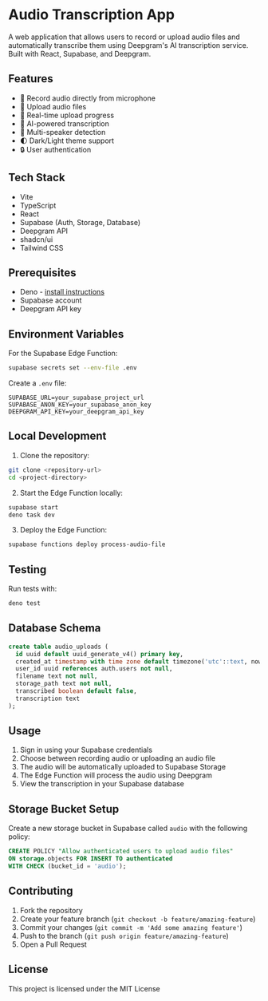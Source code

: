 # Audio Transcription App

A web application that allows users to record or upload audio files and automatically transcribe them using Deepgram's AI transcription service. Built with React, Supabase, and Deepgram.

## Features

- 🎤 Record audio directly from microphone
- 📁 Upload audio files
- 🔄 Real-time upload progress
- 🤖 AI-powered transcription
- 🎯 Multi-speaker detection
- 🌓 Dark/Light theme support
- 🔒 User authentication

## Tech Stack

- Vite
- TypeScript
- React
- Supabase (Auth, Storage, Database)
- Deepgram API
- shadcn/ui
- Tailwind CSS

## Prerequisites

- Deno - [install instructions](https://deno.land/manual/getting_started/installation)
- Supabase account
- Deepgram API key

## Environment Variables

For the Supabase Edge Function:

```bash
supabase secrets set --env-file .env
```

Create a `.env` file:
```env
SUPABASE_URL=your_supabase_project_url
SUPABASE_ANON_KEY=your_supabase_anon_key
DEEPGRAM_API_KEY=your_deepgram_api_key
```

## Local Development

1. Clone the repository:
```bash
git clone <repository-url>
cd <project-directory>
```

2. Start the Edge Function locally:
```bash
supabase start
deno task dev
```

3. Deploy the Edge Function:
```bash
supabase functions deploy process-audio-file
```

## Testing

Run tests with:
```bash
deno test
```

## Database Schema

```sql
create table audio_uploads (
  id uuid default uuid_generate_v4() primary key,
  created_at timestamp with time zone default timezone('utc'::text, now()) not null,
  user_id uuid references auth.users not null,
  filename text not null,
  storage_path text not null,
  transcribed boolean default false,
  transcription text
);
```

## Usage

1. Sign in using your Supabase credentials
2. Choose between recording audio or uploading an audio file
3. The audio will be automatically uploaded to Supabase Storage
4. The Edge Function will process the audio using Deepgram
5. View the transcription in your Supabase database

## Storage Bucket Setup

Create a new storage bucket in Supabase called `audio` with the following policy:

```sql
CREATE POLICY "Allow authenticated users to upload audio files"
ON storage.objects FOR INSERT TO authenticated
WITH CHECK (bucket_id = 'audio');
```

## Contributing

1. Fork the repository
2. Create your feature branch (`git checkout -b feature/amazing-feature`)
3. Commit your changes (`git commit -m 'Add some amazing feature'`)
4. Push to the branch (`git push origin feature/amazing-feature`)
5. Open a Pull Request

## License

This project is licensed under the MIT License
